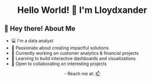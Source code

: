 <h1 align="center">Hello World! 👋 I'm Lloydxander</h1>

## 💫 Hey there! About Me
- 💻 I'm a data analyst
- 🚀 Passionate about creating impactful solutions
- 🔭 Currently working on customer analytics & financial projects
- 🌱 Learning to build interactive dashboards and visualizations
- 🤝 Open to collaborating on interesting projects
<p align="center"> -  Reach me at: 
  <a href="mailto:awazie.sam@gmail.com">📫</a>
